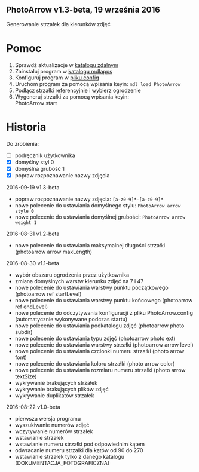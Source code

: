 PhotoArrow v1.3-beta, 19 września 2016
---
Generowanie strzałek dla kierunków zdjęć

# Pomoc

1. Sprawdź aktualizacje w [katalogu zdalnym](z:/Profile/damian/Microstation/PhotoArrow/)
2. Zainstaluj program w [katalogu mdlapps]($MSDIR/mdlapps)
3. Konfiguruj program w [pliku config](PhotoArrow.config)
4. Uruchom program za pomocą wpisania keyin: `mdl load PhotoArrow`
5. Podłącz strzałki referencyjnie i wybierz ogrodzenie
6. Wygeneruj strzałki za pomocą wpisania keyin:  
    PhotoArrow start

# Historia

Do zrobienia:

- [ ] podręcznik użytkownika
- [x] domyślny styl 0
- [x] domyślna grubość 1
- [x] popraw rozpoznawanie nazwy zdjęcia

2016-09-19 v1.3-beta

* popraw rozpoznawanie nazwy zdjęcia: `[a-z0-9]*-[a-z0-9]*`
* nowe polecenie do ustawiania domyślnego stylu: `PhotoArrow arrow style 0`
* nowe polecenie do ustawiania domyślnej grubości: `PhotoArrow arrow weight 1`

2016-08-31 v1.2-beta

* nowe polecenie do ustawiania maksymalnej długości strzałki (photoarrow arrow maxLength)

2016-08-30 v1.1-beta

* wybór obszaru ogrodzenia przez użytkownika
* zmiana domyślnych warstw kierunku zdjęć na 7 i 47
* nowe polecenie do ustawiania warstwy punktu początkowego (photoarrow ref startLevel)
* nowe polecenie do ustawiania warstwy punktu końcowego (photoarrow ref endLevel)
* nowe polecenie do odczytywania konfiguracji z pliku PhotoArrow.config (automatycznie wykonywane podczas startu)
* nowe polecenie do ustawiania podkatalogu zdjęć (photoarrow photo subdir)
* nowe polecenie do ustawiania typu zdjęć (photoarrow photo ext)
* nowe polecenie do ustawiania warstwy strzałki (photoarrow arrow level)
* nowe polecenie do ustawiania czcionki numeru strzałki (photo arrow font)
* nowe polecenie do ustawiania koloru strzałki (photo arrow color)
* nowe polecenie do ustawiania rozmiaru numeru strzałki (photo arrow textSize)
* wykrywanie brakujących strzałek
* wykrywanie brakujących plików zdjęć
* wykrywanie duplikatów strzałek

2016-08-22 v1.0-beta

* pierwsza wersja programu
* wyszukiwanie numerów zdjęć
* wczytywanie numerów strzałek
* wstawianie strzałek
* wstawianie numeru strzałki pod odpowiednim kątem
* odwracanie numeru strzałki dla kątów od 90 do 270
* wstawianie strzałek tylko z danego katalogu (DOKUMENTACJA_FOTOGRAFICZNA)
